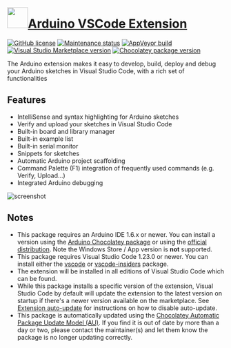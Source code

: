# [<img src="https://cdn.jsdelivr.net/gh/dgalbraith/chocolatey-packages@e40e5a5cd5cb19d59ff6dfc195d74ab6df635b5a/icons/vscode-arduino.png" width="48" height="48" />Arduino VSCode Extension](<https://chocolatey.org/packages/vscode-arduino>)

[![GitHub license](https://img.shields.io/github/license/microsoft/vscode-arduino)](https://github.com/microsoft/vscode-arduino/blob/master/LICENSE.txt)
[![Maintenance status](https://img.shields.io/badge/maintained%3F-yes-green.svg)](https://github.com/dgalbraith/chocolatey-packages/graphs/commit-activity)
[![AppVeyor build](https://img.shields.io/appveyor/ci/dgalbraith/chocolatey-packages)](https://ci.appveyor.com/project/dgalbraith/chocolatey-packages)
[![Visual Studio Marketplace version](https://img.shields.io/visual-studio-marketplace/v/vsciot-vscode.vscode-arduino?label=Marketplace)](https://marketplace.visualstudio.com/items?itemName=vsciot-vscode.vscode-arduino)
[![Chocolatey package version](https://img.shields.io/chocolatey/v/vscode-arduino?label=Chocolatey)](https://chocolatey.org/packages/vscode-arduino)

The Arduino extension makes it easy to develop, build, deploy and debug your Arduino sketches in Visual Studio Code, with a rich set of functionalities

## Features

* IntelliSense and syntax highlighting for Arduino sketches
* Verify and upload your sketches in Visual Studio Code
* Built-in board and library manager
* Built-in example list
* Built-in serial monitor
* Snippets for sketches
* Automatic Arduino project scaffolding
* Command Palette (F1) integration of frequently used commands (e.g. Verify, Upload...)
* Integrated Arduino debugging

![screenshot](https://cdn.jsdelivr.net/gh/dgalbraith/chocolatey-packages@e40e5a5cd5cb19d59ff6dfc195d74ab6df635b5a/automatic/vscode-arduino/screenshot.png)

## Notes

* This package requires an Arduino IDE 1.6.x or newer.
  You can install a version using the [Arduino Chocolatey package](https://www.chocolatey.org/packages/arduino) or using the [official distribution](https://www.arduino.cc/en/main/software#download). Note the Windows Store / App version is **not** supported.
* This package requires Visual Studio Code 1.23.0 or newer.
  You can install either the [vscode](https://chocolatey.org/packages/vscode) or [vscode-insiders](https://chocolatey.org/packages/vscode-insiders) package.
* The extension will be installed in all editions of Visual Studio Code which can be found.
* While this package installs a specific version of the extension, Visual Studio Code by default will update the extension to the latest version on startup if there's a newer version available on the marketplace.
  See [Extension auto-update](https://code.visualstudio.com/docs/editor/extension-gallery#_extension-autoupdate) for instructions on how to disable auto-update.
* This package is automatically updated using the [Chocolatey Automatic Package Update Model (AU)](https://github.com/majkinetor/au/blob/master/README.md).
  If you find it is out of date by more than a day or two, please contact the maintainer(s) and let them know the package is no longer updating correctly.
